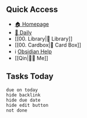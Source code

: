 ## Quick Access
- [🏠 Homepage](obsidian://advanced-uri?vault=Rainbell%20English&filepath=40%2520-%2520Obsidian%252FHomepages%252F00.%2520Homepage.md&viewmode=preview)
- [📅 Daily](obsidian://advanced-uri?vault=Rainbell%20English&daily=true)
- [[00. Library|📖 Library]]
- [[00. Cardbox|🎴 Card Box]]
- ℹ️ [Obsidian Help](https://help.obsidian.md/Start+here)
- [[Qin|👩🏻 Me]]

## Tasks Today
```tasks
due on today
hide backlink
hide due date
hide edit button
not done
```
